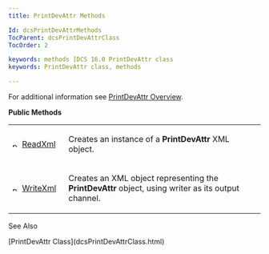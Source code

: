 ```yaml
---
title: PrintDevAttr Methods

Id: dcsPrintDevAttrMethods
TocParent: dcsPrintDevAttrClass
TocOrder: 2

keywords: methods [DCS 16.0 PrintDevAttr class
keywords: PrintDevAttr class, methods

---
```


For additional information see [PrintDevAttr Overview](dcsPrintDevAttrClass.html).

<span style="FONT-WEIGHT: bold">Public Methods</span> 
<table class="dtTABLE" id="Table3" style="border-spacing: 0px" cellspacing="0" x-use-null-cells="x-use-null-cells">
          <colgroup span="1">
            <col span="1" style="WIDTH: 20%" />
            <col span="1" style="WIDTH: 70%" />
          </colgroup>
          <tr>
            <td colspan="1" rowspan="1">

<img height="11" alt="public property" src="../Images/PUBLIC%20METHOD.GIF" width="15" border="0" x-maintain-ratio="TRUE" /> [ReadXml](dcsPrintDevAttrClassReadXmlMethod.html)
</td>
            <td colspan="1" rowspan="1">

Creates an instance of a **PrintDevAttr** XML object.
</td>
          </tr>
          <tr>
            <td colspan="1" rowspan="1">

<img height="11" alt="public property" src="../Images/PUBLIC%20METHOD.GIF" width="15" border="0" x-maintain-ratio="TRUE" /> [WriteXml](dcsPrintDevAttrClassWriteXmlMethod.html)
</td>
            <td colspan="1" rowspan="1">

Creates an XML object representing the **PrintDevAttr** object, using writer as its output channel.
</td>
          </tr>
</table>

See Also

<dl />
      [PrintDevAttr Class](dcsPrintDevAttrClass.html)

